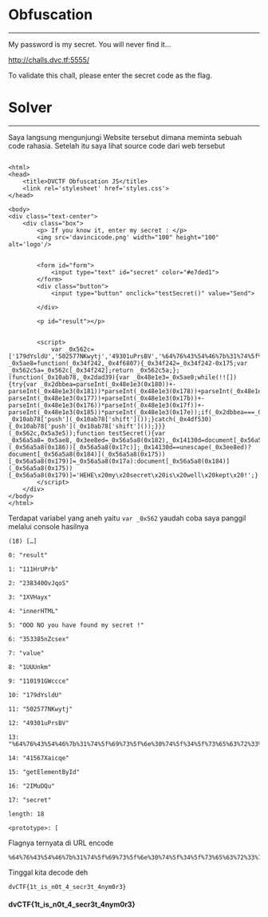 # Obfuscation
---
My password is my secret. You will never find it...

http://challs.dvc.tf:5555/

To validate this chall, please enter the secret code as the flag.
# Solver
---

Saya langsung mengunjungi Website tersebut dimana meminta sebuah code rahasia. Setelah itu saya lihat source code dari web tersebut
```

<html>
<head>
    <title>DVCTF Obfuscation JS</title>
    <link rel='stylesheet' href='styles.css'>
</head>

<body>
<div class="text-center">
    <div class="box">
        <p> If you know it, enter my secret : </p>
        <img src='davincicode.png' width="100" height="100" alt='logo'/>

        
        <form id="form">
            <input type="text" id="secret" color="#e7ded1">      
        </form>     
        <div class="button">
            <input type="button" onclick="testSecret()" value="Send"> 
            
        </div> 

        <p id="result"></p>
        

        <script>
            var _0x562c=['179dYsldU','502577NKwytj','49301uPrsBV','%64%76%43%54%46%7b%31%74%5f%69%73%5f%6e%30%74%5f%34%5f%73%65%63%72%33%74%5f%34%6e%79%6d%30%72%33%7d','41567Xaicqe','getElementById','2IMuDQu','secret','result','111HrUPrb','238340OvJqoS','1XVHayx','innerHTML','OOO\x20NO\x20you\x20have\x20found\x20my\x20secret\x20!','353385nZcsex','value','1UUUnkm','110191GWccce'];var _0x5ae8=function(_0x34f242,_0x4f6807){_0x34f242=_0x34f242-0x175;var _0x562c5a=_0x562c[_0x34f242];return _0x562c5a;};(function(_0x10ab78,_0x2dad39){var _0x48e1e3=_0x5ae8;while(!![]){try{var _0x2dbbea=parseInt(_0x48e1e3(0x180))+-parseInt(_0x48e1e3(0x181))*parseInt(_0x48e1e3(0x178))+parseInt(_0x48e1e3(0x17d))*parseInt(_0x48e1e3(0x183))+-parseInt(_0x48e1e3(0x177))+parseInt(_0x48e1e3(0x17b))+-parseInt(_0x48e1e3(0x176))*parseInt(_0x48e1e3(0x17f))+-parseInt(_0x48e1e3(0x185))*parseInt(_0x48e1e3(0x17e));if(_0x2dbbea===_0x2dad39)break;else _0x10ab78['push'](_0x10ab78['shift']());}catch(_0x4df530){_0x10ab78['push'](_0x10ab78['shift']());}}}(_0x562c,0x5a3e5));function testSecret(){var _0x56a5a8=_0x5ae8,_0x3ee8ed=_0x56a5a8(0x182),_0x14130d=document[_0x56a5a8(0x184)](_0x56a5a8(0x186))[_0x56a5a8(0x17c)];_0x14130d==unescape(_0x3ee8ed)?document[_0x56a5a8(0x184)](_0x56a5a8(0x175))[_0x56a5a8(0x179)]=_0x56a5a8(0x17a):document[_0x56a5a8(0x184)](_0x56a5a8(0x175))[_0x56a5a8(0x179)]='HEHE\x20my\x20secret\x20is\x20well\x20kept\x20!';}
        </script>
    </div>
</body>
</html>
```
Terdapat variabel yang aneh yaitu ```var _0x562``` yaudah coba saya panggil melalui console hasilnya
```
(18) […]
​
0: "result"
​
1: "111HrUPrb"
​
2: "238340OvJqoS"
​
3: "1XVHayx"
​
4: "innerHTML"
​
5: "OOO NO you have found my secret !"
​
6: "353385nZcsex"
​
7: "value"
​
8: "1UUUnkm"
​
9: "110191GWccce"
​
10: "179dYsldU"
​
11: "502577NKwytj"
​
12: "49301uPrsBV"
​
13: "%64%76%43%54%46%7b%31%74%5f%69%73%5f%6e%30%74%5f%34%5f%73%65%63%72%33%74%5f%34%6e%79%6d%30%72%33%7d"
​
14: "41567Xaicqe"
​
15: "getElementById"
​
16: "2IMuDQu"
​
17: "secret"
​
length: 18
​
<prototype>: [
```
Flagnya ternyata di URL encode
 ```
 %64%76%43%54%46%7b%31%74%5f%69%73%5f%6e%30%74%5f%34%5f%73%65%63%72%33%74%5f%34%6e%79%6d%30%72%33%7d
 ```
Tinggal kita decode deh
```
dvCTF{1t_is_n0t_4_secr3t_4nym0r3}
```
#### dvCTF{1t_is_n0t_4_secr3t_4nym0r3}
